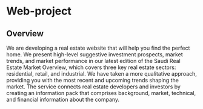 # Web-project




 ## Overview



We are developing a real estate website that will help you find the perfect home.
We present high-level suggestive investment prospects, market trends, and market performance in our latest edition of the Saudi Real Estate Market Overview, which covers three key real estate sectors: residential, retail, and industrial.
We have taken a more qualitative approach, providing you with the most recent and upcoming trends shaping the market.
The service connects real estate developers and investors by creating an information pack that comprises background, market, technical, and financial information about the company.
